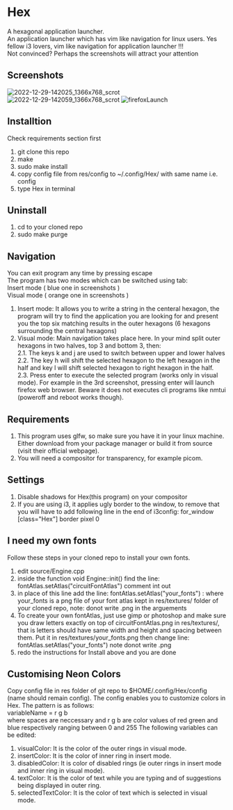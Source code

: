 # Hex
A hexagonal application launcher.\
An application launcher which has vim like navigation for linux users. Yes fellow i3 lovers, vim like navigation for application launcher !!!\
Not convinced? Perhaps the screenshots will attract your attention

## Screenshots
![2022-12-29-142025_1366x768_scrot](https://user-images.githubusercontent.com/47611483/209930901-322ff594-c5ea-4934-98a8-e7900596cccc.png)
![2022-12-29-142059_1366x768_scrot](https://user-images.githubusercontent.com/47611483/209930922-2ac65f34-382b-4ddd-83c7-9533d54e1bf0.png)
![firefoxLaunch](https://user-images.githubusercontent.com/47611483/209930932-535040a1-7b34-4480-b4c4-7e3af0c7d6ec.jpg)


## Installtion
Check requirements section first
1. git clone this repo
2. make
3. sudo make install
4. copy config file from res/config to ~/.config/Hex/ with same name i.e. config
5. type Hex in terminal

## Uninstall
1. cd to your cloned repo
2. sudo make purge

## Navigation
You can exit program any time by pressing escape\
The program has two modes which can be switched using tab: \
Insert mode ( blue one in screenshots )\
Visual mode ( orange one in screenshots )
1. Insert mode: It allows you to write a string in the centeral hexagon, the program will try to find the application you are looking for and present you the top six matching results in the outer hexagons (6 hexagons surrounding the central hexagons)
2. Visual mode: Main navigation takes place here. In your mind split outer hexagons in two halves, top 3 and bottom 3, then:\
2.1. The keys k and j are used to switch between upper and lower halves\
2.2. The key h will shift the selected hexagon to the left hexagon in the half and key l will shift selected hexagon to right hexagon in the half.\
2.3. Press enter to execute the selected program (works only in visual mode). For example in the 3rd screenshot, pressing enter will launch firefox web browser. Beware it does not executes cli programs like nmtui (poweroff and reboot works though).

## Requirements
1. This program uses glfw, so make sure you have it in your linux machine. Either download from your package manager or build it from source (visit their official webpage).
2. You will need a compositor for transparency, for example picom.

## Settings
1. Disable shadows for Hex(this program) on your compositor
2. If you are using i3, it applies ugly border to the window, to remove that you will have to add following line in the end of i3config: for_window [class="Hex"] border pixel 0


## I need my own fonts
Follow these steps in your cloned repo to install your own fonts.
1. edit source/Engine.cpp
2. inside the function void Engine::init() find the line: fontAtlas.setAtlas("circuitFontAtlas") comment int out
3. in place of this line add the line: fontAtlas.setAtlas("your_fonts") : where your_fonts is a png file of your font atlas kept in res/textures/ folder of your cloned repo, note: donot write .png in the arguements
4. To create your own fontAtlas, just use gimp or photoshop and make sure you draw letters exactly on top of circuitFontAtlas.png in res/textures/, that is letters should have same width and height and spacing between them. Put it in res/textures/your_fonts.png then change line: fontAtlas.setAtlas("your_fonts") note donot write .png
5. redo the instructions for Install above and you are done


## Customising Neon Colors
Copy config file in res folder of git repo to $HOME/.config/Hex/config (name should remain config).
The config enables you to customize colors in Hex. The pattern is as follows:\
variableName = r g b\
where spaces are neccessary and r g b are color values of red green and blue respectively ranging between 0 and 255
The following variables can be edited:
1.  visualColor: It is the color of the outer rings in visual mode.
2.  insertColor: It is the color of inner ring in insert mode.
3.  disabledColor: It is color of disabled rings (ie outer rings in insert mode and inner ring in visual mode).
4.  textColor: It is the color of text while you are typing and of suggestions being displayed in outer ring.
5.  selectedTextColor: It is the color of text which is selected in visual mode.

